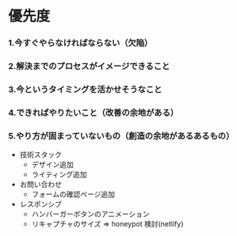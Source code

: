 <!-- - フォント -->

# 優先度

### 1.今すぐやらなければならない（欠陥）

### 2.解決までのプロセスがイメージできること

### 3.今というタイミングを活かせそうなこと

### 4.できればやりたいこと（改善の余地がある）

### 5.やり方が固まっていないもの（創造の余地があるあるもの）

<!-- - ローディングアニメーション -->

- 技術スタック
  - デザイン追加
  - ライティング追加
- お問い合わせ
  - フォームの確認ページ追加
- レスポンシブ
  - ハンバーガーボタンのアニメーション
  - リキャプチャのサイズ => honeypot 検討(netlify)
  <!-- - SEO 設定
  - URL の正規化 pending -->
